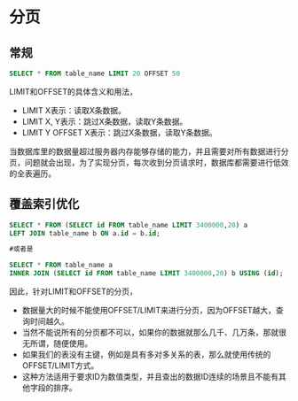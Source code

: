 # 分页
## 常规
```sql
SELECT * FROM table_name LIMIT 20 OFFSET 50
```
LIMIT和OFFSET的具体含义和用法，
- LIMIT X表示：读取X条数据。
- LIMIT X, Y表示：跳过X条数据，读取Y条数据。
- LIMIT Y OFFSET X表示：跳过X条数据，读取Y条数据。

当数据库里的数据量超过服务器内存能够存储的能力，并且需要对所有数据进行分页，问题就会出现，为了实现分页，每次收到分页请求时，数据库都需要进行低效的全表遍历。

## 覆盖索引优化
```sql
SELECT * FROM (SELECT id FROM table_name LIMIT 3400000,20) a
LEFT JOIN table_name b ON a.id = b.id;

#或者是

SELECT * FROM table_name a
INNER JOIN (SELECT id FROM table_name LIMIT 3400000,20) b USING (id);
```

因此，针对LIMIT和OFFSET的分页，
- 数据量大的时候不能使用OFFSET/LIMIT来进行分页，因为OFFSET越大，查询时间越久。
- 当然不能说所有的分页都不可以，如果你的数据就那么几千、几万条，那就很无所谓，随便使用。
- 如果我们的表没有主键，例如是具有多对多关系的表，那么就使用传统的OFFSET/LIMIT方式。
- 这种方法适用于要求ID为数值类型，并且查出的数据ID连续的场景且不能有其他字段的排序。